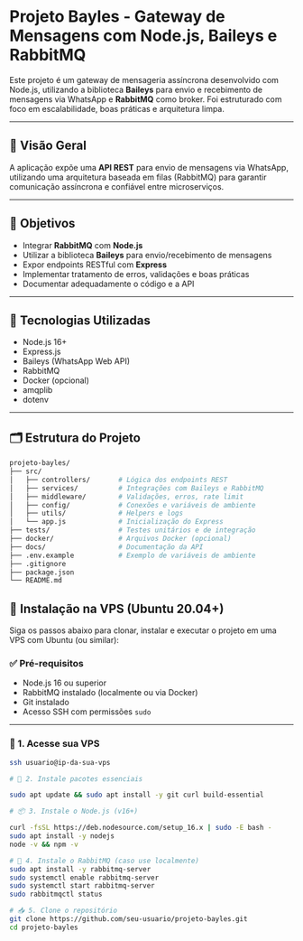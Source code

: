 # Projeto Bayles - Gateway de Mensagens com Node.js, Baileys e RabbitMQ

Este projeto é um gateway de mensageria assíncrona desenvolvido com Node.js, utilizando a biblioteca **Baileys** para envio e recebimento de mensagens via WhatsApp e **RabbitMQ** como broker. Foi estruturado com foco em escalabilidade, boas práticas e arquitetura limpa.

---

## 📌 Visão Geral

A aplicação expõe uma **API REST** para envio de mensagens via WhatsApp, utilizando uma arquitetura baseada em filas (RabbitMQ) para garantir comunicação assíncrona e confiável entre microserviços.

---

## 🎯 Objetivos

- Integrar **RabbitMQ** com **Node.js**
- Utilizar a biblioteca **Baileys** para envio/recebimento de mensagens
- Expor endpoints RESTful com **Express**
- Implementar tratamento de erros, validações e boas práticas
- Documentar adequadamente o código e a API

---

## 🧰 Tecnologias Utilizadas

- Node.js 16+
- Express.js
- Baileys (WhatsApp Web API)
- RabbitMQ
- Docker (opcional)
- amqplib
- dotenv

---

## 🗂 Estrutura do Projeto

```bash
projeto-bayles/
├── src/
│   ├── controllers/       # Lógica dos endpoints REST
│   ├── services/          # Integrações com Baileys e RabbitMQ
│   ├── middleware/        # Validações, erros, rate limit
│   ├── config/            # Conexões e variáveis de ambiente
│   ├── utils/             # Helpers e logs
│   └── app.js             # Inicialização do Express
├── tests/                 # Testes unitários e de integração
├── docker/                # Arquivos Docker (opcional)
├── docs/                  # Documentação da API
├── .env.example           # Exemplo de variáveis de ambiente
├── .gitignore
├── package.json
└── README.md

```

## 🚀 Instalação na VPS (Ubuntu 20.04+)

Siga os passos abaixo para clonar, instalar e executar o projeto em uma VPS com Ubuntu (ou similar):

### ✅ Pré-requisitos

- Node.js 16 ou superior
- RabbitMQ instalado (localmente ou via Docker)
- Git instalado
- Acesso SSH com permissões `sudo`

---

### 🧱 1. Acesse sua VPS

```bash
ssh usuario@ip-da-sua-vps

# 🔧 2. Instale pacotes essenciais

sudo apt update && sudo apt install -y git curl build-essential

# 📦 3. Instale o Node.js (v16+)

curl -fsSL https://deb.nodesource.com/setup_16.x | sudo -E bash -
sudo apt install -y nodejs
node -v && npm -v

# 🐰 4. Instale o RabbitMQ (caso use localmente)
sudo apt install -y rabbitmq-server
sudo systemctl enable rabbitmq-server
sudo systemctl start rabbitmq-server
sudo rabbitmqctl status

# 📥 5. Clone o repositório
git clone https://github.com/seu-usuario/projeto-bayles.git
cd projeto-bayles
